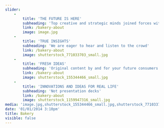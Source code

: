 ```yaml
---
slider:
    -
        title: 'THE FUTURE IS HERE'
        subheading: 'Top creative and strategic minds joined forces with the largest crowd of consumers.'
        link: /bakery-about
        image: image.jpg
    -
        title: 'TRUE INSIGHTS'
        subheading: 'We are eager to hear and listen to the crowd'
        link: /bakery-about
        image: shutterstock_771033703_small.jpg
    -
        title: 'FRESH IDEAS'
        subheading: 'Original content by and for your future consumers'
        link: /bakery-about
        image: shutterstock_155344466_small.jpg
    -
        title: 'INNOVATIONS AND IDEAS FOR REAL LIFE'
        subheading: 'Not presentation decks'
        link: /bakery-about
        image: shutterstock_1159947316_small.jpg
media: 'image.jpg,shutterstock_155344466_small.jpg,shutterstock_771033703_small.jpg,shutterstock_1159947316_small.jpg'
date: '01/01/2014 3:10pm'
title: Bakery
visible: false
---
```


